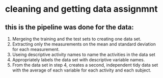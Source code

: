 # cleaning and getting data assignmnt

## this is the pipeline was done for the data:

1. Mergeing the training and the test sets to creating one data set.
2. Extracting only the measurements on the mean and standard deviation for each measurement.
3. Useing descriptive activity names to name the activities in the data set
4. Appropriately labels the data set with descriptive variable names.
5. From the data set in step 4, creates a second, independent tidy data set with the average of each variable for each activity and each subject.